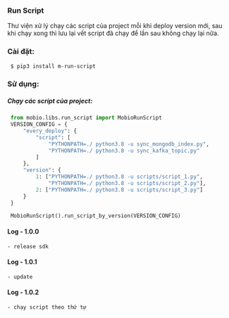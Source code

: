 ### Run Script
Thư viện xử lý chạy các script của project mỗi khi deploy version mới, sau khi chạy xong thì lưu lại vết script đã chạy để lần sau không chạy lại nữa. 


### Cài đặt:
```bash
 $ pip3 install m-run-script
 ```

### Sử dụng:

##### Chạy các script của project:
   ```python
    from mobio.libs.run_script import MobioRunScript
    VERSION_CONFIG = {
        "every_deploy": {
            "script": [
                "PYTHONPATH=./ python3.8 -u sync_mongodb_index.py",
                "PYTHONPATH=./ python3.8 -u sync_kafka_topic.py"
            ]
        },
        "version": {
            1: ["PYTHONPATH=./ python3.8 -u scripts/script_1.py",
                "PYTHONPATH=./ python3.8 -u scripts/script_2.py"],
            2: ["PYTHONPATH=./ python3.8 -u scripts/script_3.py"]
        }
    }

    MobioRunScript().run_script_by_version(VERSION_CONFIG)

   ```
#### Log - 1.0.0
    - release sdk

#### Log - 1.0.1
    - update
    
#### Log - 1.0.2
    - chạy script theo thứ tự
    